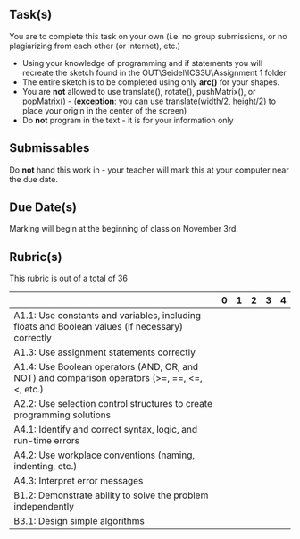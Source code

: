 Task(s)
-------
You are to complete this task on your own (i.e. no group submissions, or no plagiarizing from each other (or internet), etc.)
* Using your knowledge of programming and if statements you will recreate the sketch found in the OUT\Seidel\ICS3U\Assignment 1 folder
* The entire sketch is to be completed using only **arc()** for your shapes.
* You are **not** allowed to use translate(), rotate(), pushMatrix(), or popMatrix() - (**exception**: you can use translate(width/2, height/2) to place your origin in the center of the screen)
* Do **not** program in the text - it is for your information only

Submissables
------------
Do **not** hand this work in - your teacher will mark this at your computer near the due date.

Due Date(s)
----------
Marking will begin at the beginning of class on November 3rd.

Rubric(s)
---------
This rubric is out of a total of 36

| | 0 | 1 | 2 | 3 | 4 |
|---| --- | --- | --- | --- | --- |
|A1.1: Use constants and variables, including floats and Boolean values (if necessary) correctly | | | | | |
|A1.3: Use assignment statements correctly | | | | | |
|A1.4: Use Boolean operators (AND, OR, and NOT) and comparison operators (>=, ==, <=, <, etc.)  | | | | | |
|A2.2: Use selection control structures to create programming solutions  | | | | | |
|A4.1: Identify and correct syntax, logic, and run-time errors  | | | | | |
|A4.2: Use workplace conventions (naming, indenting, etc.)  | | | | | |
|A4.3: Interpret error messages  | | | | | |
|B1.2: Demonstrate ability to solve the problem independently | | | | | |
|B3.1: Design simple algorithms  | | | | | |
